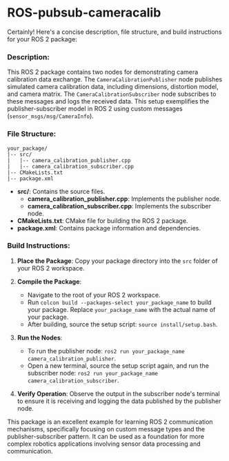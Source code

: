 # ROS-pubsub-cameracalib
Certainly! Here's a concise description, file structure, and build instructions for your ROS 2 package:

### Description:
This ROS 2 package contains two nodes for demonstrating camera calibration data exchange. The `CameraCalibrationPublisher` node publishes simulated camera calibration data, including dimensions, distortion model, and camera matrix. The `CameraCalibrationSubscriber` node subscribes to these messages and logs the received data. This setup exemplifies the publisher-subscriber model in ROS 2 using custom messages (`sensor_msgs/msg/CameraInfo`).

### File Structure:
```
your_package/
|-- src/
|   |-- camera_calibration_publisher.cpp
|   |-- camera_calibration_subscriber.cpp
|-- CMakeLists.txt
|-- package.xml
```

- **src/**: Contains the source files.
  - **camera_calibration_publisher.cpp**: Implements the publisher node.
  - **camera_calibration_subscriber.cpp**: Implements the subscriber node.
- **CMakeLists.txt**: CMake file for building the ROS 2 package.
- **package.xml**: Contains package information and dependencies.

### Build Instructions:
1. **Place the Package**: Copy your package directory into the `src` folder of your ROS 2 workspace.
   
2. **Compile the Package**:
   - Navigate to the root of your ROS 2 workspace.
   - Run `colcon build --packages-select your_package_name` to build your package. Replace `your_package_name` with the actual name of your package.
   - After building, source the setup script: `source install/setup.bash`.

3. **Run the Nodes**:
   - To run the publisher node: `ros2 run your_package_name camera_calibration_publisher`.
   - Open a new terminal, source the setup script again, and run the subscriber node: `ros2 run your_package_name camera_calibration_subscriber`.

4. **Verify Operation**: Observe the output in the subscriber node's terminal to ensure it is receiving and logging the data published by the publisher node.

This package is an excellent example for learning ROS 2 communication mechanisms, specifically focusing on custom message types and the publisher-subscriber pattern. It can be used as a foundation for more complex robotics applications involving sensor data processing and communication.
